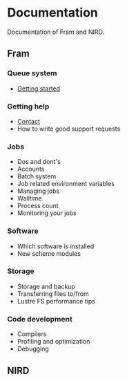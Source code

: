 # Documentation

Documentation of Fram and NIRD.

## Fram

### Queue system

* [Getting started](slurm/slurm_introduction.md)
 
### Getting help
* [Contact](support/contact.md)
* How to write good support requests

### Jobs
* Dos and dont's
* Accounts
* Batch system
* Job related environment variables
* Managing jobs
* Walltime
* Process count
* Monitoring your jobs

### Software
* Which software is installed
* New scheme modules

### Storage
* Storage and backup
* Transferring files to/from
* Lustre FS performance tips

### Code development
* Compilers
* Profiling and optimization
* Debugging

## NIRD


